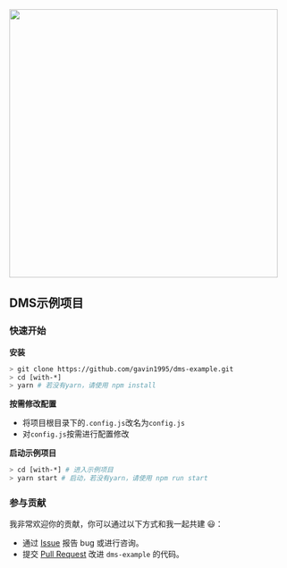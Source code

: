 <img src="https://github.com/gavin1995/dms/blob/master/app/assets/assets/logo.png" width="480px" />

## DMS示例项目

### 快速开始

**安装**

```bash
> git clone https://github.com/gavin1995/dms-example.git
> cd [with-*]
> yarn # 若没有yarn，请使用 npm install
```

**按需修改配置**

* 将项目根目录下的`.config.js`改名为`config.js`
* 对`config.js`按需进行配置修改

**启动示例项目**

```bash
> cd [with-*] # 进入示例项目
> yarn start # 启动，若没有yarn，请使用 npm run start
```

### 参与贡献

我非常欢迎你的贡献，你可以通过以下方式和我一起共建 :smiley:：

- 通过 [Issue](https://github.com/gavin1995/dms-example/issues) 报告 bug 或进行咨询。
- 提交 [Pull Request](https://github.com/gavin1995/dms-example/pulls) 改进 `dms-example` 的代码。
